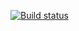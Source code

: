 [![Build status](https://ci.appveyor.com/api/projects/status/xh08k1yo0qgiv2p2?svg=true)](https://ci.appveyor.com/project/StavinskayaMarina/autotest1-2-1)
